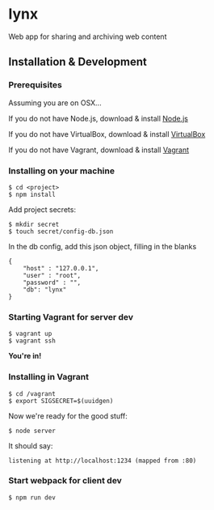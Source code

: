 # lynx
Web app for sharing and archiving web content

## Installation & Development

### Prerequisites
Assuming you are on OSX...

If you do not have Node.js, download & install [Node.js](https://nodejs.org/en/download/)

If you do not have VirtualBox, download & install [VirtualBox](https://www.virtualbox.org/wiki/Downloads)

If you do not have Vagrant, download & install [Vagrant](https://www.vagrantup.com/downloads.html)

### Installing on your machine

```
$ cd <project>
$ npm install
```

Add project secrets:
```
$ mkdir secret
$ touch secret/config-db.json
```
In the db config, add this json object, filling in the blanks
```
{
	"host" : "127.0.0.1",
	"user" : "root",
	"password" : "",
	"db": "lynx"
}
```

### Starting Vagrant for server dev

```
$ vagrant up
$ vagrant ssh
```

**You're in!**

### Installing in Vagrant

```
$ cd /vagrant
$ export SIGSECRET=$(uuidgen)
```

Now we're ready for the good stuff:

```
$ node server
```

It should say:
```
listening at http://localhost:1234 (mapped from :80)
```

### Start webpack for client dev
```
$ npm run dev
```
